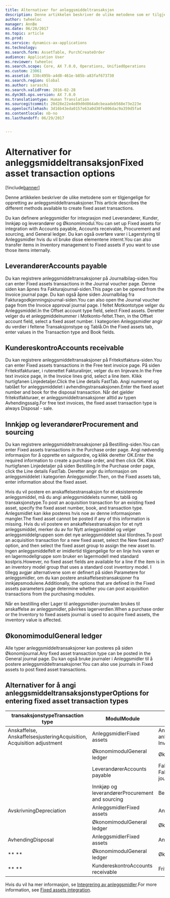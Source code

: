 ```yaml
---
title: Alternativer for anleggsmiddeltransaksjon
description: Denne artikkelen beskriver de ulike metodene som er tilgjengelige for oppretting av anleggsmiddeltransaksjoner.
author: twheeloc
manager: AnnBe
ms.date: 06/20/2017
ms.topic: article
ms.prod: 
ms.service: dynamics-ax-applications
ms.technology: 
ms.search.form: AssetTable, PurchCreateOrder
audience: Application User
ms.reviewer: twheeloc
ms.search.scope: Core, AX 7.0.0, Operations, UnifiedOperations
ms.custom: 23061
ms.assetid: 338c495b-a4d8-461e-b85b-a83faf673730
ms.search.region: Global
ms.author: saraschi
ms.search.validFrom: 2016-02-28
ms.dyn365.ops.version: AX 7.0.0
ms.translationtype: Human Translation
ms.sourcegitcommit: 20d28e22e4e89d0d864a0cbeaadeb568e73e223e
ms.openlocfilehash: 3d16b43eda0157e63a0d30fe806dac9a359d5fa4
ms.contentlocale: nb-no
ms.lasthandoff: 06/29/2017


---
```


# <a name="fixed-asset-transaction-options"></a><span data-ttu-id="08af6-103">Alternativer for anleggsmiddeltransaksjon</span><span class="sxs-lookup"><span data-stu-id="08af6-103">Fixed asset transaction options</span></span>

[!include[banner](../includes/banner.md)]


<span data-ttu-id="08af6-104">Denne artikkelen beskriver de ulike metodene som er tilgjengelige for oppretting av anleggsmiddeltransaksjoner.</span><span class="sxs-lookup"><span data-stu-id="08af6-104">This article describes the different methods available to create fixed asset transactions.</span></span>

<span data-ttu-id="08af6-105">Du kan definere anleggsmidler for integrasjon med Leverandører, Kunder, Innkjøp og leverandører og Økonomimodul.</span><span class="sxs-lookup"><span data-stu-id="08af6-105">You can set up Fixed assets for integration with Accounts payable, Accounts receivable, Procurement and sourcing, and General ledger.</span></span> <span data-ttu-id="08af6-106">Du kan også overføre varer i Lagerstyring til Anleggsmidler hvis du vil bruke disse elementene internt.</span><span class="sxs-lookup"><span data-stu-id="08af6-106">You can also transfer items in Inventory management to Fixed assets if you want to use those items internally.</span></span>

## <a name="accounts-payable"></a><span data-ttu-id="08af6-107">Leverandører</span><span class="sxs-lookup"><span data-stu-id="08af6-107">Accounts payable</span></span>
<span data-ttu-id="08af6-108">Du kan registrere anleggsmiddeltransaksjoner på Journalbilag-siden.</span><span class="sxs-lookup"><span data-stu-id="08af6-108">You can enter Fixed assets transactions in the Journal voucher page.</span></span> <span data-ttu-id="08af6-109">Denne siden kan åpnes fra Fakturajournal-siden.</span><span class="sxs-lookup"><span data-stu-id="08af6-109">This page can be opened from the Invoice journal page.</span></span> <span data-ttu-id="08af6-110">Du kan også åpne siden Journalbilag fra Fakturagodkjenningsjournal-siden.</span><span class="sxs-lookup"><span data-stu-id="08af6-110">You can also open the Journal voucher page from the Invoice approval journal page.</span></span> <span data-ttu-id="08af6-111">I feltet Motkontotype velger du Anleggsmiddel.</span><span class="sxs-lookup"><span data-stu-id="08af6-111">In the Offset account type field, select Fixed assets.</span></span> <span data-ttu-id="08af6-112">Deretter velger du et anleggmiddelnummer i Motkonto-feltet.</span><span class="sxs-lookup"><span data-stu-id="08af6-112">Then, in the Offset account field, select a fixed asset number.</span></span> <span data-ttu-id="08af6-113">I kategorien Anleggsmidler angir du verdier i feltene Transaksjonstype og Tablå.</span><span class="sxs-lookup"><span data-stu-id="08af6-113">On the Fixed assets tab, enter values in the Transaction type and Book fields.</span></span>

## <a name="accounts-receivable"></a><span data-ttu-id="08af6-114">Kundereskontro</span><span class="sxs-lookup"><span data-stu-id="08af6-114">Accounts receivable</span></span>
<span data-ttu-id="08af6-115">Du kan registrere anleggsmiddeltransaksjoner på Fritekstfaktura-siden.</span><span class="sxs-lookup"><span data-stu-id="08af6-115">You can enter Fixed assets transactions in the Free text invoice page.</span></span>  <span data-ttu-id="08af6-116">På siden Fritekstfakturaer, i rutenettet Fakturalinjer, velger du en linjevare.</span><span class="sxs-lookup"><span data-stu-id="08af6-116">In the Free text invoice page, in the Invoice lines grid, select a line item.</span></span> <span data-ttu-id="08af6-117">Klikk hurtigfanen Linjedetaljer.</span><span class="sxs-lookup"><span data-stu-id="08af6-117">Click the Line details FastTab.</span></span> <span data-ttu-id="08af6-118">Angi nummeret og tablået for anleggsmiddelet i avhendingstransaksjonen.</span><span class="sxs-lookup"><span data-stu-id="08af6-118">Enter the fixed asset number and book for the disposal transaction.</span></span> <span data-ttu-id="08af6-119">Når det gjelder fritekstfakturaer, er anleggsmiddeltransaksjoner alltid av typen Avhendingssalg.</span><span class="sxs-lookup"><span data-stu-id="08af6-119">For free text invoices, the fixed asset transaction type is always Disposal - sale.</span></span>

## <a name="procurement-and-sourcing"></a><span data-ttu-id="08af6-120">Innkjøp og leverandører</span><span class="sxs-lookup"><span data-stu-id="08af6-120">Procurement and sourcing</span></span>
<span data-ttu-id="08af6-121">Du kan registrere anleggsmiddeltransaksjoner på Bestilling-siden.</span><span class="sxs-lookup"><span data-stu-id="08af6-121">You can enter Fixed assets transactions in the Purchase order page.</span></span> <span data-ttu-id="08af6-122">Angi nødvendig informasjon for å opprette en salgsordre, og klikk deretter OK.</span><span class="sxs-lookup"><span data-stu-id="08af6-122">Enter the required information to create a purchase order, and then click OK.</span></span> <span data-ttu-id="08af6-123">Klikk hurtigfanen Linjedetaljer på siden Bestilling.</span><span class="sxs-lookup"><span data-stu-id="08af6-123">In the Purchase order page, click the Line details FastTab.</span></span> <span data-ttu-id="08af6-124">Deretter angir du informasjon om anleggsmiddelet i kategorien Anleggsmidler.</span><span class="sxs-lookup"><span data-stu-id="08af6-124">Then, on the Fixed assets tab, enter information about the fixed asset.</span></span> 

<span data-ttu-id="08af6-125">Hvis du vil postere en anskaffelsestransaksjon for et eksisterende anleggsmiddel, må du angi anleggsmiddelets nummer, tablå og transaksjonstype.</span><span class="sxs-lookup"><span data-stu-id="08af6-125">To post an acquisition transaction for an existing fixed asset, specify the fixed asset number, book, and transaction type.</span></span> <span data-ttu-id="08af6-126">Anlegsmidlet kan ikke posteres hvis noe av denne informasjonen mangler.</span><span class="sxs-lookup"><span data-stu-id="08af6-126">The fixed asset cannot be posted if any of this information is missing.</span></span> <span data-ttu-id="08af6-127">Hvis du vil postere en anskaffelsestransaksjon for et nytt anleggsmiddel, merker du av for Nytt anleggsmiddel og velger anleggsmiddelgruppen som det nye anleggsmiddelet skal tilordnes.</span><span class="sxs-lookup"><span data-stu-id="08af6-127">To post an acquisition transaction for a new fixed asset, select the New fixed asset? option, and then select the fixed asset group to assign the new asset to.</span></span> <span data-ttu-id="08af6-128">Ingen anleggsmiddelfelt er imidlertid tilgjengelige for en linje hvis varen er en lagermodellgruppe som bruker en lagermodell med standard kostpris.</span><span class="sxs-lookup"><span data-stu-id="08af6-128">However, no fixed asset fields are available for a line if the item is in an inventory model group that uses a standard cost inventory model.</span></span> <span data-ttu-id="08af6-129">I tillegg avgjør alternativene som er definert på siden Parametere for anleggsmidler, om du kan postere anskaffelsestransaksjoner fra innkjøpsmodulene.</span><span class="sxs-lookup"><span data-stu-id="08af6-129">Additionally, the options that are defined in the Fixed assets parameters page determine whether you can post acquisition transactions from the purchasing modules.</span></span> 

<span data-ttu-id="08af6-130">Når en bestilling eller Lager til anleggsmidler-journalen brukes til anskaffelse av anleggsmidler, påvirkes lagerverdien.</span><span class="sxs-lookup"><span data-stu-id="08af6-130">When a purchase order or the Inventory to fixed assets journal is used to acquire fixed assets, the inventory value is affected.</span></span>

## <a name="general-ledger"></a><span data-ttu-id="08af6-131">Økonomimodul</span><span class="sxs-lookup"><span data-stu-id="08af6-131">General ledger</span></span>
<span data-ttu-id="08af6-132">Alle typer anleggsmiddeltransaksjoner kan posteres på siden Økonomijournal.</span><span class="sxs-lookup"><span data-stu-id="08af6-132">Any fixed asset transaction type can be posted in the General journal page.</span></span> <span data-ttu-id="08af6-133">Du kan også bruke journaler i Anleggsmidler til å postere anleggsmiddeltransaksjoner.</span><span class="sxs-lookup"><span data-stu-id="08af6-133">You can also use journals in Fixed assets to post fixed asset transactions.</span></span>

## <a name="options-for-entering-fixed-asset-transaction-types"></a><span data-ttu-id="08af6-134">Alternativer for å angi anleggsmiddeltransaksjonstyper</span><span class="sxs-lookup"><span data-stu-id="08af6-134">Options for entering fixed asset transaction types</span></span>


| <span data-ttu-id="08af6-135">transaksjonstype</span><span class="sxs-lookup"><span data-stu-id="08af6-135">Transaction type</span></span>                    | <span data-ttu-id="08af6-136">Modul</span><span class="sxs-lookup"><span data-stu-id="08af6-136">Module</span></span>                   | <span data-ttu-id="08af6-137">Opsjoner</span><span class="sxs-lookup"><span data-stu-id="08af6-137">Options</span></span>                                   |
|-------------------------------------|--------------------------|-------------------------------------------|
| <span data-ttu-id="08af6-138">Anskaffelse, Anskaffelsesjustering</span><span class="sxs-lookup"><span data-stu-id="08af6-138">Acquisition, Acquisition adjustment</span></span> | <span data-ttu-id="08af6-139">Anleggsmidler</span><span class="sxs-lookup"><span data-stu-id="08af6-139">Fixed assets</span></span>             | <span data-ttu-id="08af6-140">Anleggsmidler, Beholdning til anleggsmidler</span><span class="sxs-lookup"><span data-stu-id="08af6-140">Fixed assets, Inventory to fixed assets</span></span>   |
|                                     | <span data-ttu-id="08af6-141">Økonomimodul</span><span class="sxs-lookup"><span data-stu-id="08af6-141">General ledger</span></span>           | <span data-ttu-id="08af6-142">Økonomijournal</span><span class="sxs-lookup"><span data-stu-id="08af6-142">General journal</span></span>                           |
|                                     | <span data-ttu-id="08af6-143">Leverandører</span><span class="sxs-lookup"><span data-stu-id="08af6-143">Accounts payable</span></span>         | <span data-ttu-id="08af6-144">Fakturajournal, Fakturagodkjenningsjournal</span><span class="sxs-lookup"><span data-stu-id="08af6-144">Invoice journal, Invoice approval journal</span></span> |
|                                     | <span data-ttu-id="08af6-145">Innkjøp og leverandører</span><span class="sxs-lookup"><span data-stu-id="08af6-145">Procurement and sourcing</span></span> | <span data-ttu-id="08af6-146">Bestilling</span><span class="sxs-lookup"><span data-stu-id="08af6-146">Purchase order</span></span>                            |
| <span data-ttu-id="08af6-147">Avskrivning</span><span class="sxs-lookup"><span data-stu-id="08af6-147">Depreciation</span></span>                        | <span data-ttu-id="08af6-148">Anleggsmidler</span><span class="sxs-lookup"><span data-stu-id="08af6-148">Fixed assets</span></span>             | <span data-ttu-id="08af6-149">Anleggsmidler</span><span class="sxs-lookup"><span data-stu-id="08af6-149">Fixed assets</span></span>                              |
|                                     | <span data-ttu-id="08af6-150">Økonomimodul</span><span class="sxs-lookup"><span data-stu-id="08af6-150">General ledger</span></span>           | <span data-ttu-id="08af6-151">Økonomijournal</span><span class="sxs-lookup"><span data-stu-id="08af6-151">General journal</span></span>                           |
| <span data-ttu-id="08af6-152">Avhending</span><span class="sxs-lookup"><span data-stu-id="08af6-152">Disposal</span></span>                            | <span data-ttu-id="08af6-153">Anleggsmidler</span><span class="sxs-lookup"><span data-stu-id="08af6-153">Fixed assets</span></span>             | <span data-ttu-id="08af6-154">Anleggsmidler</span><span class="sxs-lookup"><span data-stu-id="08af6-154">Fixed assets</span></span>                              |
| <span data-ttu-id="08af6-155">** **</span><span class="sxs-lookup"><span data-stu-id="08af6-155">** **</span></span>                               | <span data-ttu-id="08af6-156">Økonomimodul</span><span class="sxs-lookup"><span data-stu-id="08af6-156">General ledger</span></span>           | <span data-ttu-id="08af6-157">Økonomijournal</span><span class="sxs-lookup"><span data-stu-id="08af6-157">General journal</span></span>                           |
| <span data-ttu-id="08af6-158">** **</span><span class="sxs-lookup"><span data-stu-id="08af6-158">** **</span></span>                               | <span data-ttu-id="08af6-159">Kundereskontro</span><span class="sxs-lookup"><span data-stu-id="08af6-159">Accounts receivable</span></span>      | <span data-ttu-id="08af6-160">Fritekstfaktura</span><span class="sxs-lookup"><span data-stu-id="08af6-160">Free text invoice</span></span>                         |



<span data-ttu-id="08af6-161">Hvis du vil ha mer informasjon, se [Integrering av anleggsmidler](fixed-asset-integration.md).</span><span class="sxs-lookup"><span data-stu-id="08af6-161">For more information, see [Fixed assets integration](fixed-asset-integration.md).</span></span>




